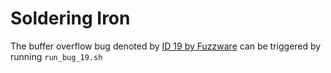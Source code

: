 # Soldering Iron

The buffer overflow bug denoted by [ID 19 by Fuzzware](https://github.com/fuzzware-fuzzer/fuzzware-experiments/tree/main/04-crash-analysis/19) can be triggered by running ``run_bug_19.sh``
